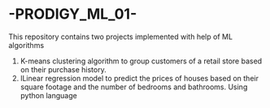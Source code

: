 # -PRODIGY_ML_01-
This repository contains two projects implemented with help of ML algorithms
1. K-means clustering algorithm to group customers of a retail store based on their purchase history.
2. lLinear regression model to predict the prices of houses based on their square footage and the number of bedrooms and bathrooms.
Using python language 

